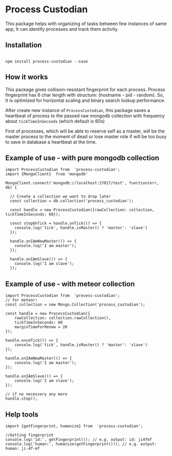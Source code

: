 # Process Custodian

This package helps with organizing of tasks between few instances of same app, It can identify processes and track them activity.

## Installation
```#bash

npm install process-custodian --save
```

## How it works

This package gives collision-resistant fingerprint for each process.
Process fingerprint has 6 char length with structure: (hostname - pid - random).
So, It is optimized for horizontal scaling and binary search lookup performance.


After create new instance of `ProcessCustodian`, this package saves a heartbeat of process
to the passed raw mongodb collection with frequency about `tickTimeInSeconds` (which default is 60s)


First of processes, which will be able to reserve self as a master, 
will be the master process to the moment of dead 
or lose master role if will be too busy to save in database a heartbeat at the time.

## Example of use - with pure mongodb collection
```#js
import ProcessCustodian from  'process-custodian';
import {MongoClient}  from 'mongodb'

MongoClient.connect('mongodb://localhost:27017/test', function(err, db) {

  // Create a collection we want to drop later
  const collection = db.collection('process_custodian');

  const handle = new ProcessCustodian({rawCollection: collection, tickTimeInSeconds: 60});

  const stopOnTick = handle.onTick(() => {
    console.log('tick', handle.isMaster() ? 'master': 'slave')
  });
  
  handle.onIAmNewMaster(() => {
    console.log('I am master');
  });
  
  handle.onIAmSlave(() => {
    console.log('I am slave');
  });

```

## Example of use - with meteor collection

```#js
import ProcessCustodian from  'process-custodian';
// for meteor:
const collection = new Mongo.Collection('process_custodian');

const handle = new ProcessCustodian({
    rawCollection: collection.rawCollection(),
    tickTimeInSeconds: 60
    marginTimeForRenew = 20
});

handle.onceTick(() => {
    console.log('tick', handle.isMaster() ? 'master': 'slave')
});
  
handle.onIAmNewMaster(() => {
    console.log('I am master');
});
  
handle.onIAmSlave(() => {
    console.log('I am slave');
});

// if no necessery any more 
handle.stop();

```

## Help tools

```
import {getFingerprint, humanize} from  'process-custodian';

//Getting fingerprint
console.log('id:', getFingerprint()); // e.g. output: id: ji4fmf
console.log('human:', humanize(getFingerprint())); // e.g. output: human: ji-4f-mf
```





